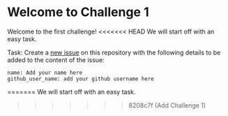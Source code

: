 # Welcome to Challenge 1

Welcome to the first challenge! 
<<<<<<< HEAD
We will start off with an easy task. 

Task: 
Create a [new issue](https://github.com/scaleracademy/scaler-september-open-source-challenge/issues/new) on this repository with the following details to be added to the content of the issue: 

```
name: Add your name here
github_user_name: add your github username here
```
=======
We will start off with an easy task. 
>>>>>>> 8208c7f (Add Challenge 1)
